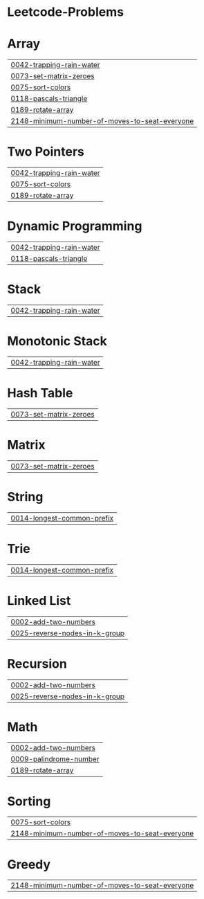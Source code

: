 # Leetcode-Problems


# Array
|  |
| ------- |
| [0042-trapping-rain-water](https://github.com/ArpitaSingh25/Leetcode-Problems/tree/master/0042-trapping-rain-water) |
| [0073-set-matrix-zeroes](https://github.com/ArpitaSingh25/Leetcode-Problems/tree/master/0073-set-matrix-zeroes) |
| [0075-sort-colors](https://github.com/ArpitaSingh25/Leetcode-Problems/tree/master/0075-sort-colors) |
| [0118-pascals-triangle](https://github.com/ArpitaSingh25/Leetcode-Problems/tree/master/0118-pascals-triangle) |
| [0189-rotate-array](https://github.com/ArpitaSingh25/Leetcode-Problems/tree/master/0189-rotate-array) |
| [2148-minimum-number-of-moves-to-seat-everyone](https://github.com/ArpitaSingh25/Leetcode-Problems/tree/master/2148-minimum-number-of-moves-to-seat-everyone) |
# Two Pointers
|  |
| ------- |
| [0042-trapping-rain-water](https://github.com/ArpitaSingh25/Leetcode-Problems/tree/master/0042-trapping-rain-water) |
| [0075-sort-colors](https://github.com/ArpitaSingh25/Leetcode-Problems/tree/master/0075-sort-colors) |
| [0189-rotate-array](https://github.com/ArpitaSingh25/Leetcode-Problems/tree/master/0189-rotate-array) |
# Dynamic Programming
|  |
| ------- |
| [0042-trapping-rain-water](https://github.com/ArpitaSingh25/Leetcode-Problems/tree/master/0042-trapping-rain-water) |
| [0118-pascals-triangle](https://github.com/ArpitaSingh25/Leetcode-Problems/tree/master/0118-pascals-triangle) |
# Stack
|  |
| ------- |
| [0042-trapping-rain-water](https://github.com/ArpitaSingh25/Leetcode-Problems/tree/master/0042-trapping-rain-water) |
# Monotonic Stack
|  |
| ------- |
| [0042-trapping-rain-water](https://github.com/ArpitaSingh25/Leetcode-Problems/tree/master/0042-trapping-rain-water) |
# Hash Table
|  |
| ------- |
| [0073-set-matrix-zeroes](https://github.com/ArpitaSingh25/Leetcode-Problems/tree/master/0073-set-matrix-zeroes) |
# Matrix
|  |
| ------- |
| [0073-set-matrix-zeroes](https://github.com/ArpitaSingh25/Leetcode-Problems/tree/master/0073-set-matrix-zeroes) |
# String
|  |
| ------- |
| [0014-longest-common-prefix](https://github.com/ArpitaSingh25/Leetcode-Problems/tree/master/0014-longest-common-prefix) |
# Trie
|  |
| ------- |
| [0014-longest-common-prefix](https://github.com/ArpitaSingh25/Leetcode-Problems/tree/master/0014-longest-common-prefix) |
# Linked List
|  |
| ------- |
| [0002-add-two-numbers](https://github.com/ArpitaSingh25/Leetcode-Problems/tree/master/0002-add-two-numbers) |
| [0025-reverse-nodes-in-k-group](https://github.com/ArpitaSingh25/Leetcode-Problems/tree/master/0025-reverse-nodes-in-k-group) |
# Recursion
|  |
| ------- |
| [0002-add-two-numbers](https://github.com/ArpitaSingh25/Leetcode-Problems/tree/master/0002-add-two-numbers) |
| [0025-reverse-nodes-in-k-group](https://github.com/ArpitaSingh25/Leetcode-Problems/tree/master/0025-reverse-nodes-in-k-group) |
# Math
|  |
| ------- |
| [0002-add-two-numbers](https://github.com/ArpitaSingh25/Leetcode-Problems/tree/master/0002-add-two-numbers) |
| [0009-palindrome-number](https://github.com/ArpitaSingh25/Leetcode-Problems/tree/master/0009-palindrome-number) |
| [0189-rotate-array](https://github.com/ArpitaSingh25/Leetcode-Problems/tree/master/0189-rotate-array) |
# Sorting
|  |
| ------- |
| [0075-sort-colors](https://github.com/ArpitaSingh25/Leetcode-Problems/tree/master/0075-sort-colors) |
| [2148-minimum-number-of-moves-to-seat-everyone](https://github.com/ArpitaSingh25/Leetcode-Problems/tree/master/2148-minimum-number-of-moves-to-seat-everyone) |
# Greedy
|  |
| ------- |
| [2148-minimum-number-of-moves-to-seat-everyone](https://github.com/ArpitaSingh25/Leetcode-Problems/tree/master/2148-minimum-number-of-moves-to-seat-everyone) |